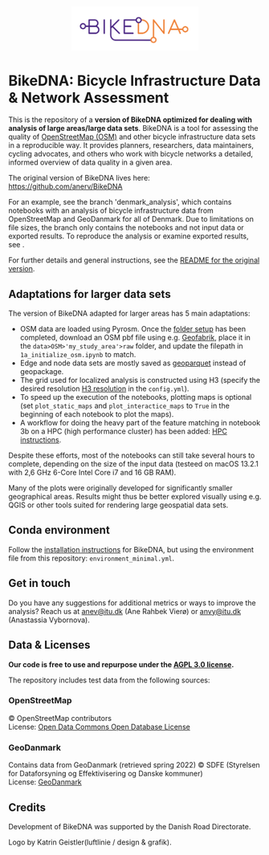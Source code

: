 <p align="center"><img src="images/BikeDNA_logo.svg" width="50%" alt="BikeDNA logo"/></p>

# BikeDNA: Bicycle Infrastructure Data & Network Assessment

This is the repository of a **version of BikeDNA optimized for dealing with analysis of large areas/large data sets**. BikeDNA is a tool for assessing the quality of [OpenStreetMap (OSM)](https://www.openstreetmap.org/) and other bicycle infrastructure data sets in a reproducible way. It provides planners, researchers, data maintainers, cycling advocates, and others who work with bicycle networks a detailed, informed overview of data quality in a given area.

The original version of BikeDNA lives here: <https://github.com/anerv/BikeDNA>

For an example, see the branch 'denmark_analysis', which contains notebooks with an analysis of bicycle infrastructure data from OpenStreetMap and GeoDanmark for all of Denmark.
Due to limitations on file sizes, the branch only contains the notebooks and not input data or exported results. To reproduce the analysis or examine exported results, see []().

For further details and general instructions, see the [README for the original version](https://github.com/anerv/BikeDNA/blob/main/README.md).

## Adaptations for larger data sets

The version of BikeDNA adapted for larger areas has 5 main adaptations:

* OSM data are loaded using Pyrosm. Once the [folder setup](https://github.com/anerv/BikeDNA/blob/main/README.md#set-up-the-folder-structure) has been completed, download an OSM pbf file using e.g. [Geofabrik](<http://download.geofabrik.de/>), place it in the `data>OSM>'my_study_area'>raw` folder, and update the filepath in `1a_initialize_osm.ipynb` to match.
* Edge and node data sets are mostly saved as [geoparquet](<https://geoparquet.org/>) instead of geopackage.
* The grid used for localized analysis is constructed using H3 (specify the desired resolution [H3 resolution](<https://h3geo.org/docs/core-library/restable#cell-counts>) in the `config.yml`).
* To speed up the execution of the notebooks, plotting maps is optional (set `plot_static_maps` and `plot_interactice_maps` to `True` in the beginning of each notebook to plot the maps).
* A workflow for doing the heavy part of the feature matching in notebook 3b on a HPC (high performance cluster) has been added: [HPC instructions](<https://github.com/anerv/bikedna_denmark/blob/main/feature_matching_hpc/hpc_instructions.md>).

Despite these efforts, most of the notebooks can still take several hours to complete, depending on the size of the input data (testeed on macOS 13.2.1 with 2,6 GHz 6-Core Intel Core i7 and 16 GB RAM).

Many of the plots were originally developed for significantly smaller geographical areas. Results might thus be better explored visually using e.g. QGIS or other tools suited for rendering large geospatial data sets.

## Conda environment

Follow the [installation instructions](<https://github.com/anerv/BikeDNA#create-python-conda-environment>) for BikeDNA, but using the environment file from this repository: `environment_minimal.yml`.

## Get in touch

Do you have any suggestions for additional metrics or ways to improve the analysis?
Reach us at <anev@itu.dk> (Ane Rahbek Vierø) or <anvy@itu.dk> (Anastassia Vybornova).

## Data & Licenses

**Our code is free to use and repurpose under the [AGPL 3.0 license](https://www.gnu.org/licenses/agpl-3.0.html).**

The repository includes test data from the following sources:

### OpenStreetMap

© OpenStreetMap contributors  
License: [Open Data Commons Open Database License](https://opendatacommons.org/licenses/odbl/)

### GeoDanmark

Contains data from GeoDanmark (retrieved spring 2022)
© SDFE (Styrelsen for Dataforsyning og Effektivisering og Danske kommuner)  
License: [GeoDanmark](https://www.geodanmark.dk/wp-content/uploads/2022/08/Vilkaar-for-brug-af-frie-geografiske-data_GeoDanmark-grunddata-august-2022.pdf)

## Credits

Development of BikeDNA was supported by the Danish Road Directorate.

Logo by Katrin Geistler(luftlinie / design & grafik).
